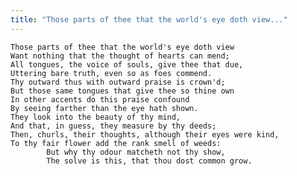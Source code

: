 ```yaml
---
title: "Those parts of thee that the world's eye doth view..."
---
```


	Those parts of thee that the world's eye doth view
	Want nothing that the thought of hearts can mend;
	All tongues, the voice of souls, give thee that due,
	Uttering bare truth, even so as foes commend.
	Thy outward thus with outward praise is crown'd;
	But those same tongues that give thee so thine own
	In other accents do this praise confound
	By seeing farther than the eye hath shown.
	They look into the beauty of thy mind,
	And that, in guess, they measure by thy deeds;
	Then, churls, their thoughts, although their eyes were kind,
	To thy fair flower add the rank smell of weeds:
			But why thy odour matcheth not thy show,
			The solve is this, that thou dost common grow.

